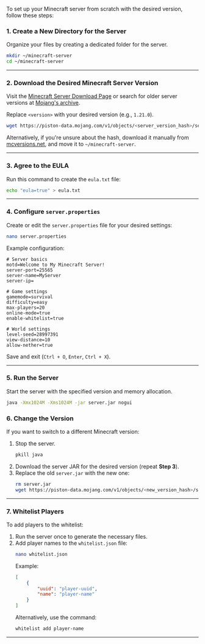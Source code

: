 To set up your Minecraft server from scratch with the desired version, follow these steps:

### **1. Create a New Directory for the Server**
Organize your files by creating a dedicated folder for the server.

```bash
mkdir ~/minecraft-server
cd ~/minecraft-server
```

---

### **2. Download the Desired Minecraft Server Version**
Visit the [Minecraft Server Download Page](https://www.minecraft.net/en-us/download/server) or search for older server versions at [Mojang's archive](https://mcversions.net/).

Replace `<version>` with your desired version (e.g., `1.21.0`).

```bash
wget https://piston-data.mojang.com/v1/objects/<server_version_hash>/server.jar
```

Alternatively, if you're unsure about the hash, download it manually from [mcversions.net](https://mcversions.net/), and move it to `~/minecraft-server`.

---

### **3. Agree to the EULA**
Run this command to create the `eula.txt` file:

```bash
echo "eula=true" > eula.txt
```

---

### **4. Configure `server.properties`**
Create or edit the `server.properties` file for your desired settings:

```bash
nano server.properties
```

Example configuration:
```properties
# Server basics
motd=Welcome to My Minecraft Server!
server-port=25565
server-name=MyServer
server-ip=

# Game settings
gamemode=survival
difficulty=easy
max-players=20
online-mode=true
enable-whitelist=true

# World settings
level-seed=28997391
view-distance=10
allow-nether=true
```

Save and exit (`Ctrl + O`, `Enter`, `Ctrl + X`).

---

### **5. Run the Server**
Start the server with the specified version and memory allocation.

```bash
java -Xmx1024M -Xms1024M -jar server.jar nogui
```

### **6. Change the Version**
If you want to switch to a different Minecraft version:
1. Stop the server.
   ```bash
   pkill java
   ```
2. Download the server JAR for the desired version (repeat **Step 3**).
3. Replace the old `server.jar` with the new one:
   ```bash
   rm server.jar
   wget https://piston-data.mojang.com/v1/objects/<new_version_hash>/server.jar
   ```

---

### **7. Whitelist Players**
To add players to the whitelist:
1. Run the server once to generate the necessary files.
2. Add player names to the `whitelist.json` file:
   ```bash
   nano whitelist.json
   ```
   Example:
   ```json
   [
       {
           "uuid": "player-uuid",
           "name": "player-name"
       }
   ]
   ```
   Alternatively, use the command:
   ```bash
   whitelist add player-name
   ```

---
